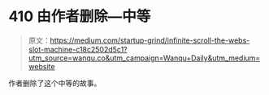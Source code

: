 # 410 由作者删除—中等

> 原文：<https://medium.com/startup-grind/infinite-scroll-the-webs-slot-machine-c18c2502d5c1?utm_source=wanqu.co&utm_campaign=Wanqu+Daily&utm_medium=website>

作者删除了这个中等的故事。